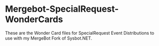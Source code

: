# Mergebot-SpecialRequest-WonderCards
These are the Wonder Card files for SpecialRequest Event Distributions to use with my MergeBot Fork of Sysbot.NET.
